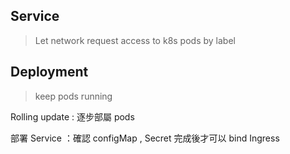 ## Service

> Let network request access to k8s pods by label

## Deployment

> keep pods running


Rolling update : 逐步部屬 pods

部署 Service ：確認 configMap , Secret
完成後才可以 bind Ingress